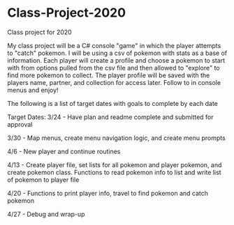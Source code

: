 # Class-Project-2020
Class project for 2020

My class project will be a C# console "game" in which the player attempts to "catch" pokemon. I will be using a csv of pokemon with stats as a base of information. Each player will create a profile and choose a pokemon to start with from options pulled from the csv file and then allowed to "explore" to find more pokemon to collect. The player profile will be saved with the players name, partner, and collection for access later.
Follow to in console menus and enjoy!

The following is a list of target dates with goals to complete by each date

Target Dates:
3/24 - Have plan and readme complete and submitted for approval

3/30 - Map menus, create menu navigation logic, and create menu prompts

4/6 - New player and continue routines

4/13 - Create player file, set lists for all pokemon and player pokemon, and create pokemon class. Functions to read pokemon info to list and write list of pokemon to player file

4/20 - Functions to print player info, travel to find pokemon and catch pokemon

4/27 - Debug and wrap-up
